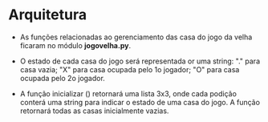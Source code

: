# Arquitetura

* As funções relacionadas ao gerenciamento das casa do jogo da velha ficaram no módulo **jogovelha.py**.

* O estado de cada casa do jogo será representada or uma string: "." para casa vazia; "X" para casa ocupada pelo 1o jogador; "O" para casa ocupada pelo 2o jogador.

* A função inicializar () retornará uma lista 3x3, onde cada podição conterá uma string para indicar o estado de uma casa do jogo. A função retornará todas as casas inicialmente vazias.